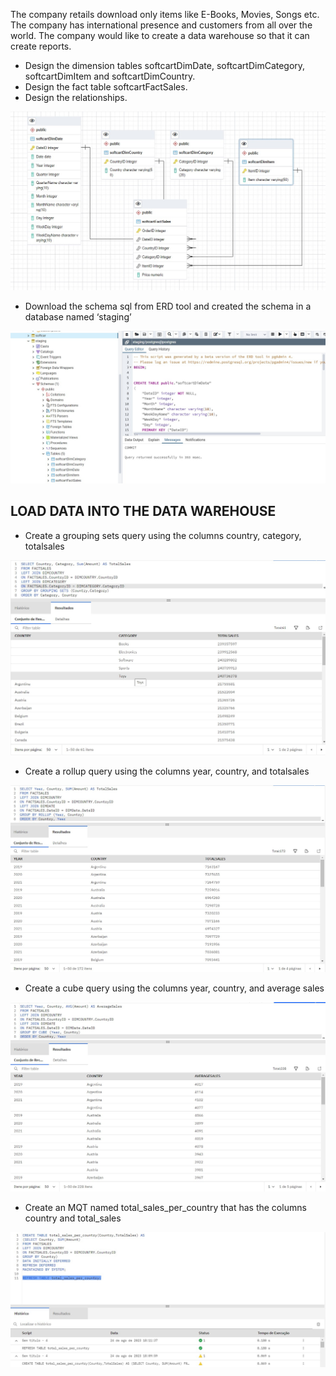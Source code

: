 The company retails download only items like E-Books, Movies, Songs etc. The company has international presence and customers from all over the world. The company would like to create a data warehouse so that it can create reports. 


- Design the dimension tables softcartDimDate, softcartDimCategory, softcartDimItem and softcartDimCountry.
- Design the fact table softcartFactSales.
- Design the relationships.
  
  

![](https://github.com/antfneves/PortfolioProjects/blob/main/Capstone%20Project/Images/softcartRelationships.jpg?raw=true) 


- Download the schema sql from ERD tool and created the schema in a database named ‘staging’
  

![](https://github.com/antfneves/PortfolioProjects/blob/main/Capstone%20Project/Images/createschema.jpg?raw=true)



## LOAD DATA INTO THE DATA WAREHOUSE


- Create a grouping sets query using the columns country, category, totalsales
  

![](https://github.com/antfneves/PortfolioProjects/blob/main/Capstone%20Project/Images/19groupingsets.jpg?raw=true)

- Create a rollup query using the columns year, country, and totalsales
  

![](https://github.com/antfneves/PortfolioProjects/blob/main/Capstone%20Project/Images/20rollup.jpg?raw=true)

- Create a cube query using the columns year, country, and average sales
  

![](https://github.com/antfneves/PortfolioProjects/blob/main/Capstone%20Project/Images/21cube.jpg?raw=true)

- Create an MQT named total_sales_per_country that has the columns country and total_sales
  

![](https://github.com/antfneves/PortfolioProjects/blob/main/Capstone%20Project/Images/22mqt.jpg?raw=true)

